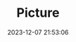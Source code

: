 ---
weight: 1
images:
- /images/edited/104.jpeg
title: Picture
date: 2023-12-07 21:53:06
tags: [luminar neo,work,person]
---